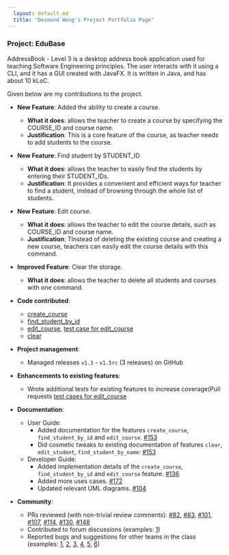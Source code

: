 ```yaml
---
  layout: default.md
  title: "Desmond Wong's Project Portfolio Page"
---
```


### Project: EduBase

AddressBook - Level 3 is a desktop address book application used for teaching Software Engineering principles. The user interacts with it using a CLI, and it has a GUI created with JavaFX. It is written in Java, and has about 10 kLoC.

Given below are my contributions to the project.

* **New Feature**: Added the ability to create a course.
    * **What it does**: allows the teacher to create a course by specifying the COURSE_ID and course name.
    * **Justification**: This is a core feature of the course, as teacher needs to add students to the course.

* **New Feature**: Find student by STUDENT_ID
  * **What it does**: allows the teacher to easily find the students by entering their STUDENT_IDs.
  * **Justification**: It provides a convenient and efficient ways for teacher to find a student, instead of browsing through the whole list of students.

* **New Feature**: Edit course.
  * **What it does**: allows the teacher to edit the course details, such as COURSE_ID and course name.
  * **Justification**: TInstead of deleting the existing course and creating a new course, teachers can easily edit the course details with this command.

* **Improved Feature**: Clear the storage.
  * **What it does**: allows the teacher to delete all students and courses with one command.

* **Code contributed**: 
  * [create_course](https://github.com/AY2526S1-CS2103T-T13-4/tp/pull/60)
  * [find_student_by_id](https://github.com/AY2526S1-CS2103T-T13-4/tp/pull/73)
  * [edit_course](https://github.com/AY2526S1-CS2103T-T13-4/tp/pull/90), [test case for edit_course](https://github.com/AY2526S1-CS2103T-T13-4/tp/pull/99)
  * [clear](https://github.com/AY2526S1-CS2103T-T13-4/tp/pull/141)

* **Project management**:
    * Managed releases `v1.3` - `v1.5rc` (3 releases) on GitHub

* **Enhancements to existing features**:
    * Wrote additional tests for existing features to increase coverage(Pull requests [test cases for edit_course](https://github.com/AY2526S1-CS2103T-T13-4/tp/pull/99)

* **Documentation**:
    * User Guide:
        * Added documentation for the features `create_course`, `find_student_by_id` and `edit_course`. [\#153](https://github.com/AY2526S1-CS2103T-T13-4/tp/pull/153)
        * Did cosmetic tweaks to existing documentation of features `clear`, `edit_student`, `find_student_by_name`: [\#153](https://github.com/AY2526S1-CS2103T-T13-4/tp/pull/153)
    * Developer Guide:
        * Added implementation details of the `create_course`, `find_student_by_id` and `edit_course` feature. [\#136](https://github.com/AY2526S1-CS2103T-T13-4/tp/pull/136)
        * Added more uses cases. [\#172](https://github.com/AY2526S1-CS2103T-T13-4/tp/pull/172)
        * Updated relevant UML diagrams. [\#104](https://github.com/AY2526S1-CS2103T-T13-4/tp/pull/104)

* **Community**:
    * PRs reviewed (with non-trivial review comments): [\#82](https://github.com/AY2526S1-CS2103T-T13-4/tp/pull/82), [\#83](https://github.com/AY2526S1-CS2103T-T13-4/tp/pull/83), [\#101](https://github.com/AY2526S1-CS2103T-T13-4/tp/pull/101), [\#107](https://github.com/AY2526S1-CS2103T-T13-4/tp/pull/107), [\#114](https://github.com/AY2526S1-CS2103T-T13-4/tp/pull/114), [\#130](https://github.com/AY2526S1-CS2103T-T13-4/tp/pull/130), [\#148](https://github.com/AY2526S1-CS2103T-T13-4/tp/pull/148)
    * Contributed to forum discussions (examples: [1](https://github.com/nus-cs2103-AY2526S1/forum/issues/207#issuecomment-3307279071))
    * Reported bugs and suggestions for other teams in the class (examples: [1](https://github.com/AY2526S1-CS2103T-T13-4/tp/issues/146), [2](https://github.com/AY2526S1-CS2103T-T13-4/tp/issues/145), [3](http://github.com/AY2526S1-CS2103T-T13-4/tp/issues/139), [4](https://github.com/AY2526S1-CS2103T-T13-4/tp/issues/137), [5](https://github.com/AY2526S1-CS2103T-T13-4/tp/issues/134), [6](https://github.com/AY2526S1-CS2103T-T13-4/tp/issues/149))
